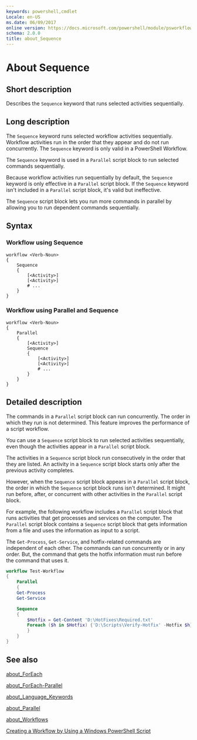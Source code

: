 ```yaml
---
keywords: powershell,cmdlet
Locale: en-US
ms.date: 06/09/2017
online version: https://docs.microsoft.com/powershell/module/psworkflow/about/about_sequence?view=powershell-5.1&WT.mc_id=ps-gethelp
schema: 2.0.0
title: about_Sequence
---
```


# About Sequence

## Short description

Describes the `Sequence` keyword that runs selected activities sequentially.

## Long description

The `Sequence` keyword runs selected workflow activities sequentially. Workflow
activities run in the order that they appear and do not run concurrently. The
`Sequence` keyword is only valid in a PowerShell Workflow.

The `Sequence` keyword is used in a `Parallel` script block to run selected
commands sequentially.

Because workflow activities run sequentially by default, the `Sequence` keyword
is only effective in a `Parallel` script block. If the `Sequence` keyword isn't
included in a `Parallel` script block, it's valid but ineffective.

The `Sequence` script block lets you run more commands in parallel by allowing
you to run dependent commands sequentially.

## Syntax

### Workflow using Sequence

```
workflow <Verb-Noun>
{
    Sequence
    {
        [<Activity>]
        [<Activity>]
        # ...
    }
}
```

### Workflow using Parallel and Sequence

```
workflow <Verb-Noun>
{
    Parallel
    {
        [<Activity>]
        Sequence
        {
            [<Activity>]
            [<Activity>]
            # ...
        }
    }
}
```

## Detailed description

The commands in a `Parallel` script block can run concurrently. The order in
which they run is not determined. This feature improves the performance of a
script workflow.

You can use a `Sequence` script block to run selected activities sequentially,
even though the activities appear in a `Parallel` script block.

The activities in a `Sequence` script block run consecutively in the order that
they are listed. An activity in a `Sequence` script block starts only after the
previous activity completes.

However, when the `Sequence` script block appears in a `Parallel` script block,
the order in which the `Sequence` script block runs isn't determined. It might
run before, after, or concurrent with other activities in the `Parallel` script
block.

For example, the following workflow includes a `Parallel` script block that
runs activities that get processes and services on the computer. The `Parallel`
script block contains a `Sequence` script block that gets information from a
file and uses the information as input to a script.

The `Get-Process`, `Get-Service`, and hotfix-related commands are independent
of each other. The commands can run concurrently or in any order. But, the
command that gets the hotfix information must run before the command that uses
it.

```powershell
workflow Test-Workflow
{
    Parallel
    {
    Get-Process
    Get-Service

    Sequence
    {
        $Hotfix = Get-Content 'D:\HotFixes\Required.txt'
        Foreach ($h in $Hotfix) {'D:\Scripts\Verify-Hotfix' -Hotfix $h}
        }
    }
}
```

## See also

[about_ForEach](../../Microsoft.PowerShell.Core/About/about_Foreach.md)

[about_ForEach-Parallel](about_ForEach-Parallel.md)

[about_Language_Keywords](../../Microsoft.PowerShell.Core/About/about_Language_Keywords.md)

[about_Parallel](about_Parallel.md)

[about_Workflows](about_Workflows.md)

[Creating a Workflow by Using a Windows PowerShell Script](/powershell/scripting/developer/workflow/creating-a-workflow-by-using-a-windows-powershell-script)
